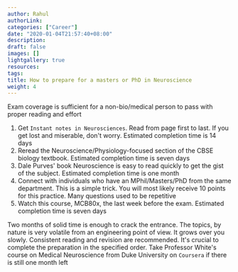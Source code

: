 ```yaml
---
author: Rahul
authorLink: 
categories: ["Career"]
date: "2020-01-04T21:57:40+08:00"
description: 
draft: false
images: []
lightgallery: true
resources:
tags:
title: How to prepare for a masters or PhD in Neuroscience
weight: 4
---
```


Exam coverage is sufficient for a non-bio/medical person to pass with proper reading and effort

1. Get `Instant notes in Neurosciences`. Read from page first to last. If you get lost and miserable, don't worry. Estimated completion time is 14 days
2. Reread the Neuroscience/Physiology-focused section of the CBSE biology textbook. Estimated completion time is seven days
3. Dale Purves' book Neuroscience is easy to read quickly to get the gist of the subject. Estimated completion time is one month
4. Connect with individuals who have an MPhil/Masters/PhD from the same department. This is a simple trick. You will most likely receive 10 points for this practice. Many questions used to be repetitive
5. Watch this course, MCB80x, the last week before the exam. Estimated completion time is seven days

Two months of solid time is enough to crack the entrance. The topics, by nature is very volatile from an engineering point of view. It grows over you slowly. Consistent reading and revision are recommended. It's crucial to complete the preparation in the specified order. Take Professor White's course on Medical Neuroscience from Duke University on `Coursera` if there is still one month left
